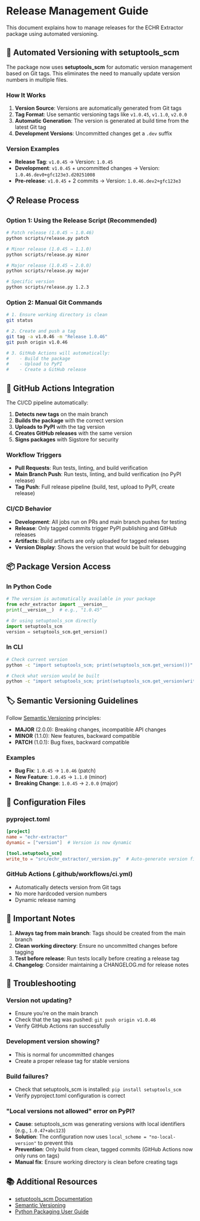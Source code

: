 # Release Management Guide

This document explains how to manage releases for the ECHR Extractor package using automated versioning.

## 🚀 Automated Versioning with setuptools_scm

The package now uses **setuptools_scm** for automatic version management based on Git tags. This eliminates the need to manually update version numbers in multiple files.

### How It Works

1. **Version Source**: Versions are automatically generated from Git tags
2. **Tag Format**: Use semantic versioning tags like `v1.0.45`, `v1.1.0`, `v2.0.0`
3. **Automatic Generation**: The version is generated at build time from the latest Git tag
4. **Development Versions**: Uncommitted changes get a `.dev` suffix

### Version Examples

- **Release Tag**: `v1.0.45` → Version: `1.0.45`
- **Development**: `v1.0.45` + uncommitted changes → Version: `1.0.46.dev0+gfc123e3.d20251008`
- **Pre-release**: `v1.0.45` + 2 commits → Version: `1.0.46.dev2+gfc123e3`

## 📋 Release Process

### Option 1: Using the Release Script (Recommended)

```bash
# Patch release (1.0.45 → 1.0.46)
python scripts/release.py patch

# Minor release (1.0.45 → 1.1.0)
python scripts/release.py minor

# Major release (1.0.45 → 2.0.0)
python scripts/release.py major

# Specific version
python scripts/release.py 1.2.3
```

### Option 2: Manual Git Commands

```bash
# 1. Ensure working directory is clean
git status

# 2. Create and push a tag
git tag -a v1.0.46 -m "Release 1.0.46"
git push origin v1.0.46

# 3. GitHub Actions will automatically:
#    - Build the package
#    - Upload to PyPI
#    - Create a GitHub release
```

## 🔄 GitHub Actions Integration

The CI/CD pipeline automatically:

1. **Detects new tags** on the main branch
2. **Builds the package** with the correct version
3. **Uploads to PyPI** with the tag version
4. **Creates GitHub releases** with the same version
5. **Signs packages** with Sigstore for security

### Workflow Triggers

- **Pull Requests**: Run tests, linting, and build verification
- **Main Branch Push**: Run tests, linting, and build verification (no PyPI release)
- **Tag Push**: Full release pipeline (build, test, upload to PyPI, create release)

### CI/CD Behavior

- **Development**: All jobs run on PRs and main branch pushes for testing
- **Release**: Only tagged commits trigger PyPI publishing and GitHub releases
- **Artifacts**: Build artifacts are only uploaded for tagged releases
- **Version Display**: Shows the version that would be built for debugging

## 📦 Package Version Access

### In Python Code

```python
# The version is automatically available in your package
from echr_extractor import __version__
print(__version__)  # e.g., "1.0.45"

# Or using setuptools_scm directly
import setuptools_scm
version = setuptools_scm.get_version()
```

### In CLI

```bash
# Check current version
python -c "import setuptools_scm; print(setuptools_scm.get_version())"

# Check what version would be built
python -c "import setuptools_scm; print(setuptools_scm.get_version(write_to='version.py'))"
```

## 🏷️ Semantic Versioning Guidelines

Follow [Semantic Versioning](https://semver.org/) principles:

- **MAJOR** (2.0.0): Breaking changes, incompatible API changes
- **MINOR** (1.1.0): New features, backward compatible
- **PATCH** (1.0.1): Bug fixes, backward compatible

### Examples

- **Bug Fix**: `1.0.45` → `1.0.46` (patch)
- **New Feature**: `1.0.45` → `1.1.0` (minor)
- **Breaking Change**: `1.0.45` → `2.0.0` (major)

## 🔧 Configuration Files

### pyproject.toml
```toml
[project]
name = "echr-extractor"
dynamic = ["version"]  # Version is now dynamic

[tool.setuptools_scm]
write_to = "src/echr_extractor/_version.py"  # Auto-generate version file
```

### GitHub Actions (.github/workflows/ci.yml)
- Automatically detects version from Git tags
- No more hardcoded version numbers
- Dynamic release naming

## 🚨 Important Notes

1. **Always tag from main branch**: Tags should be created from the main branch
2. **Clean working directory**: Ensure no uncommitted changes before tagging
3. **Test before release**: Run tests locally before creating a release tag
4. **Changelog**: Consider maintaining a CHANGELOG.md for release notes

## 🐛 Troubleshooting

### Version not updating?
- Ensure you're on the main branch
- Check that the tag was pushed: `git push origin v1.0.46`
- Verify GitHub Actions ran successfully

### Development version showing?
- This is normal for uncommitted changes
- Create a proper release tag for stable versions

### Build failures?
- Check that setuptools_scm is installed: `pip install setuptools_scm`
- Verify pyproject.toml configuration is correct

### "Local versions not allowed" error on PyPI?
- **Cause**: setuptools_scm was generating versions with local identifiers (e.g., `1.0.47+abc123`)
- **Solution**: The configuration now uses `local_scheme = "no-local-version"` to prevent this
- **Prevention**: Only build from clean, tagged commits (GitHub Actions now only runs on tags)
- **Manual fix**: Ensure working directory is clean before creating tags

## 📚 Additional Resources

- [setuptools_scm Documentation](https://github.com/pypa/setuptools_scm)
- [Semantic Versioning](https://semver.org/)
- [Python Packaging User Guide](https://packaging.python.org/)
